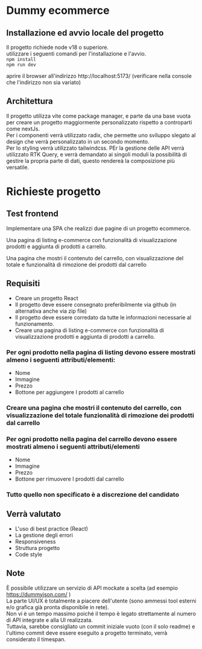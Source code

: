 # Dummy ecommerce

## Installazione ed avvio locale del progetto
Il progetto richiede node v18 o superiore.  
utilizzare i seguenti comandi per l'installazione e l'avvio.  
`npm install`  
`npm run dev`

aprire il browser all'indirizzo http://localhost:5173/ (verificare nella console che l'indirizzo non sia variato)

## Architettura
Il progetto utilizza vite come package manager, e parte da una base vuota per creare un progetto maggiormente personalizzato rispetto a controparti come nextJs.  
Per i componenti verrà utilizzato radix, che permette uno sviluppo slegato al design che verrà personalizzato in un secondo momento.  
Per lo styling verrà utilizzato tailwindcss.
PEr la gestione delle API verrà utilizzato RTK Query, e verrà demandato ai singoli moduli la possibilità di gestire la propria parte di dati, questo rendereà la composizione più versatile.

# Richieste progetto

## Test frontend

Implementare una SPA che realizzi due pagine di un progetto ecommerce.

Una pagina di listing e-commerce con funzionalità di visualizzazione prodotti e aggiunta di prodotti
a carrello.

Una pagina che mostri il contenuto del carrello, con visualizzazione del totale e funzionalità di
rimozione dei prodotti dal carrello

## Requisiti
- Creare un progetto React
- Il progetto deve essere consegnato preferibilmente via github (in alternativa anche via zip
file)
- Il progetto deve essere corredato da tutte le informazioni necessarie al funzionamento.
- Creare una pagina di listing e-commerce con funzionalità di visualizzazione prodotti e
aggiunta di prodotti a carrello.

### Per ogni prodotto nella pagina di listing devono essere mostrati almeno i seguenti attributi/elementi:
  + Nome
  + Immagine
  + Prezzo
  + Bottone per aggiungere I prodotti al carrello

### Creare una pagina che mostri il contenuto del carrello, con visualizzazione del totale funzionalità di rimozione dei prodotti dal carrello
### Per ogni prodotto nella pagina del carrello devono essere mostrati almeno i seguenti attributi/elementi
  + Nome
  + Immagine
  + Prezzo
  + Bottone per rimuovere I prodotti dal carrello
### Tutto quello non specificato è a discrezione del candidato

## Verrà valutato
- L'uso di best practice (React)
- La gestione degli errori
- Responsiveness
- Struttura progetto
- Code style

## Note
È possibile utilizzare un servizio di API mockate a scelta (ad esempio https://dummyjson.com/ )  
La parte UI/UX è totalmente a piacere dell'utente (sono ammessi tool esterni e/o grafica già pronta disponibile in rete).  
Non vi è un tempo massimo poiché il tempo è legato strettamente al numero di API integrate e alla UI realizzata.  
Tuttavia, sarebbe consigliato un commit iniziale vuoto (con il solo readme) e l'ultimo commit deve essere eseguito a progetto terminato, verrà considerato il timespan.